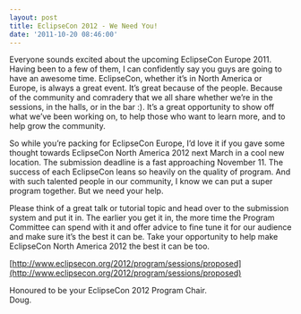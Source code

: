```yaml
---
layout: post
title: EclipseCon 2012 - We Need You!
date: '2011-10-20 08:46:00'
---
```



Everyone sounds excited about the upcoming EclipseCon Europe 2011. Having been to a few of them, I can confidently say you guys are going to have an awesome time. EclipseCon, whether it’s in North America or Europe, is always a great event. It’s great because of the people. Because of the community and comradery that we all share whether we’re in the sessions, in the halls, or in the bar :). It’s a great opportunity to show off what we’ve been working on, to help those who want to learn more, and to help grow the community.

So while you’re packing for EclipseCon Europe, I’d love it if you gave some thought towards EclipseCon North America 2012 next March in a cool new location. The submission deadline is a fast approaching November 11. The success of each EclipseCon leans so heavily on the quality of program. And with such talented people in our community, I know we can put a super program together. But we need your help.

Please think of a great talk or tutorial topic and head over to the submission system and put it in. The earlier you get it in, the more time the Program Committee can spend with it and offer advice to fine tune it for our audience and make sure it’s the best it can be. Take your opportunity to help make EclipseCon North America 2012 the best it can be too.

[http://www.eclipsecon.org/2012/program/sessions/proposed](http://www.eclipsecon.org/2012/program/sessions/proposed)

Honoured to be your EclipseCon 2012 Program Chair.  
Doug.


